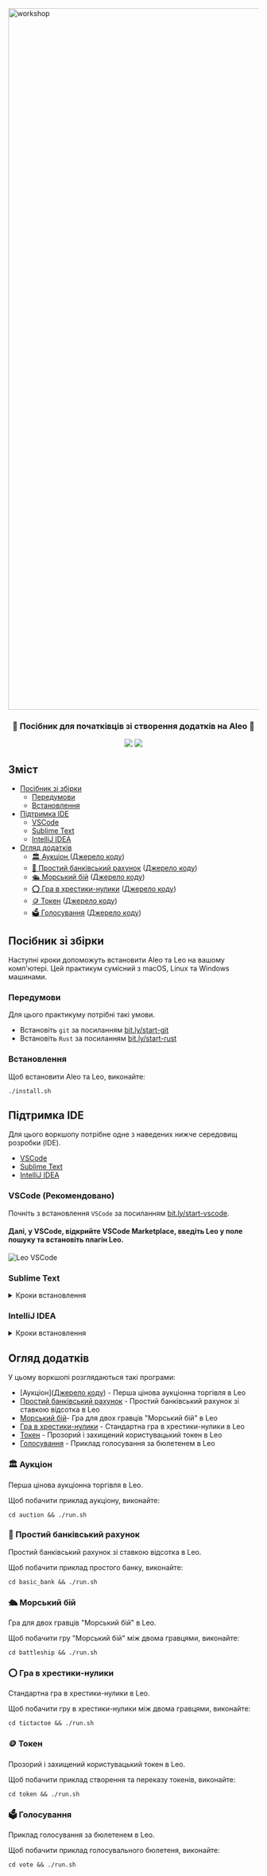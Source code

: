 <!-- <h1 align="center">Aleo Workshop</h1> -->
<img alt="workshop" width="1412" src="./.resources/readme.png">
<h3 align="center">📜 Посібник для початківців зі створення додатків на Aleo 📜</h3>

<p align="center">
    <a href="https://twitter.com/AleoHQ"><img src="https://img.shields.io/twitter/url/https/twitter.com/AleoHQ.svg?style=social&label=Follow%20%40AleoHQ"></a>
    <a href="https://aleo.org/discord"><img src="https://img.shields.io/discord/700454073459015690?logo=discord"/></a>
</p>

## Зміст
- [Посібник зі збірки](#посібник-зі-збірки)
    - [Передумови](#передумови)
    - [Встановлення](#встановлення)
- [Підтримка IDE](#підтримка-ide)
    - [VSCode](#vscode-рекомендовано)
    - [Sublime Text](#sublime-text)
    - [IntelliJ IDEA](#intellij-idea)
- [Огляд додатків](#огляд-додатків)
    - [🏛 Аукціон ](#-аукціон) ([Джерело коду](./auction/))
    - [🏦 Простий банківський рахунок](#-простий-банківський-рахунок) ([Джерело коду](./basic_bank/))
    - [🛳 Морський бій](#-морський-бій) ([Джерело коду](./battleship/))
    - [⭕ Гра в хрестики-нулики](#-гра-в-хрестики-нулики) ([Джерело коду](./tictactoe/))
    - [🪙 Токен](#-токен) ([Джерело коду](./token))
    - [🗳 Голосування](#-голосування) ([Джерело коду](./vote/))

## Посібник зі збірки

Наступні кроки допоможуть встановити Aleo та Leo на вашому комп'ютері. Цей практикум сумісний з macOS, Linux та Windows машинами.

### Передумови

Для цього практикуму потрібні такі умови.

- Встановіть `git` за посиланням [bit.ly/start-git](https://bit.ly/start-git)
- Встановіть `Rust` за посиланням [bit.ly/start-rust](https://bit.ly/start-rust)

### Встановлення

Щоб встановити Aleo та Leo, виконайте:
```
./install.sh
```

## Підтримка IDE

Для цього воркшопу потрібне одне з наведених нижче середовищ розробки (IDE).
- [VSCode](https://bit.ly/start-vscode)
- [Sublime Text](https://bit.ly/start-sublime)
- [IntelliJ IDEA](https://bit.ly/start-intellij)

### VSCode (Рекомендовано)

Почніть з встановлення `VSCode` за посиланням [bit.ly/start-vscode](https://bit.ly/start-vscode).

#### Далі, у VSCode, відкрийте **VSCode Marketplace**, введіть **Leo** у поле пошуку та встановіть плагін Leo.
![Leo VSCode](./.resources/leo-vscode.png)

### Sublime Text

<details><summary>Кроки встановлення</summary>

Почніть з встановлення `Sublime Text` за посиланням [bit.ly/start-sublime](https://bit.ly/start-sublime).

#### Далі, у Sublime Text, встановіть [Package Control](https://packagecontrol.io):
- На  Windows/Linux: `ctrl + shift + p`, введіть **Install Package Control**, та натисніть **Enter**.
- На  macOS: `cmd + shift + p`, введіть **Install Package Control**, та натисніть **Enter**.

#### Далі, У Sublime Text, встановіть [LSP](https://packagecontrol.io/packages/LSP):
- На Windows/Linux: `ctrl + shift + p`, виберіть **Package Control: Install Package**, введіть **LSP**, та натисніть **Enter**.
- На macOS: `cmd + shift + p`, виберіть **Package Control: Install Package**, введіть **LSP**, та натисніть **Enter**.

#### Нарешті, у Sublime Text, встановіть [LSP-leo](https://packagecontrol.io/packages/LSP-leo):
- На Windows/Linux: `ctrl + shift + p`, виберіть **Package Control: Install Package**, введіть **LSP-leo**, та натисніть **Enter**.
- На macOS: `cmd + shift + p`, виберіть **Package Control: Install Package**, введіть **LSP-leo**, та натисніть **Enter**.

</details>

### IntelliJ IDEA

<details><summary>Кроки встановлення</summary>

Почніть з встановлення `IntelliJ IDEA` за посиланням [bit.ly/start-intellij](https://bit.ly/start-intellij).

#### Далі, у IntelliJ IDEA, відкрийте **IntelliJ Marketplace** та виберіть `Plugins`:
- На Windows/Linux: `ctrl + ,` та виберіть `Plugins` у бічній панелі зліва
- На macOS: `cmd + ,` та виберіть `Plugins` у бічній панелі зліва

Наостанок, введіть **Leo** у поле пошуку та встановіть офіційний плагін Leo.
</details>

## Огляд додатків

У цьому воркшопі розглядаються такі програми:
- [Аукціон]([Джерело коду](./auction/)) - Перша цінова аукціонна торгівля в Leo
- [Простий банківський рахунок](./basic_bank/) - Простий банківський рахунок зі ставкою відсотка в Leo
- [Морський бій](./battleship/)-  Гра для двох гравців "Морський бій" в Leo
- [Гра в хрестики-нулики](./tictactoe/) - Стандартна гра в хрестики-нулики в Leo
- [Токен](./token) - Прозорий і захищений користувацький токен в Leo
- [Голосування](./vote/) - Приклад голосування за бюлетенем в Leo

### 🏛 Аукціон

Перша цінова аукціонна торгівля в Leo.

Щоб побачити приклад аукціону, виконайте:
```
cd auction && ./run.sh
```

### 🏦 Простий банківський рахунок

Простий банківський рахунок зі ставкою відсотка в Leo.

Щоб побачити приклад простого банку, виконайте:
```
cd basic_bank && ./run.sh
```

### 🛳 Морський бій

Гра для двох гравців "Морський бій" в Leo.

Щоб побачити гру "Морський бій" між двома гравцями, виконайте:
```
cd battleship && ./run.sh
```

### ⭕ Гра в хрестики-нулики

Стандартна гра в хрестики-нулики в Leo.

Щоб побачити гру в хрестики-нулики між двома гравцями, виконайте:
```
cd tictactoe && ./run.sh
```

### 🪙 Токен

Прозорий і захищений користувацький токен в Leo.

Щоб побачити приклад створення та переказу токенів, виконайте:
```
cd token && ./run.sh
```

### 🗳 Голосування

Приклад голосування за бюлетенем в Leo.

Щоб побачити приклад голосувального бюлетеня, виконайте:
```
cd vote && ./run.sh
```
